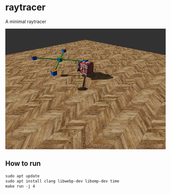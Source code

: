 # raytracer
A minimal raytracer

![animation](https://raw.githubusercontent.com/markusheimerl/raytracer/4ee7c04c67b42cb8211b24771bf415078c1187b0/20250127_141008_rendering.webp)

## How to run
```
sudo apt update
sudo apt install clang libwebp-dev libomp-dev time
make run -j 4
```